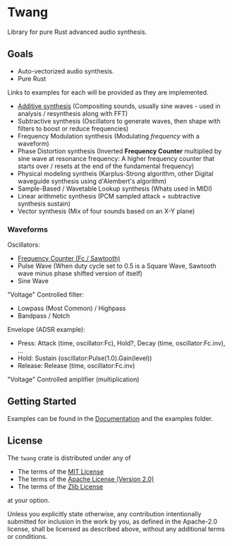 # Twang
Library for pure Rust advanced audio synthesis.

## Goals
- Auto-vectorized audio synthesis.
- Pure Rust

Links to examples for each will be provided as they are implemented.
- [Additive synthesis](https://github.com/AldaronLau/twang/blob/master/examples/additive.rs)
  (Compositing sounds, usually sine waves - used in analysis / resynthesis along
  with FFT)
- Subtractive synthesis (Oscillators to generate waves, then shape with filters
  to boost or reduce frequencies)
- Frequency Modulation synthesis (Modulating *frequency* with a waveform)
- Phase Distortion synthesis (Inverted **Frequency Counter** multiplied by sine
  wave at resonance frequency: A higher frequency counter that starts over /
  resets at the end of the fundamental frequency)
- Physical modeling syntheis (Karplus-Strong algorithm, other Digital waveguide
  synthesis using d'Alembert's algorithm)
- Sample-Based / Wavetable Lookup synthesis (Whats used in MIDI)
- Linear arithmetic synthesis (PCM sampled attack + subtractive synthesis
  sustain)
- Vector synthesis (Mix of four sounds based on an X-Y plane)

### Waveforms
Oscillators:
- [Frequency Counter (Fc / Sawtooth)](https://docs.rs/twang/0.3.0/twang/struct.Fc.html)
- Pulse Wave (When duty cycle set to 0.5 is a Square Wave, Sawtooth wave minus
  phase shifted version of itself)
- Sine Wave

"Voltage" Controlled filter:
- Lowpass (Most Common) / Highpass
- Bandpass / Notch

Envelope (ADSR example):
- Press: Attack (time, oscillator:Fc), Hold?, Decay (time, oscillator:Fc.inv), …
- Hold: Sustain (oscillator:Pulse(1.0).Gain(level))
- Release: Release (time, oscillator:Fc.inv)

"Voltage" Controlled amplifier (multiplication)

## Getting Started
Examples can be found in the [Documentation](https://docs.rs/twang) and the
examples folder.

## License
The `twang` crate is distributed under any of

- The terms of the
  [MIT License](https://github.com/AldaronLau/twang/blob/master/LICENSE-MIT)
- The terms of the
  [Apache License (Version 2.0)](https://github.com/AldaronLau/twang/blob/master/LICENSE-APACHE)
- The terms of the
  [Zlib License](https://github.com/AldaronLau/twang/blob/master/LICENSE-ZLIB)

at your option.

Unless you explicitly state otherwise, any contribution intentionally submitted
for inclusion in the work by you, as defined in the Apache-2.0 license, shall be
licensed as described above, without any additional terms or conditions.
